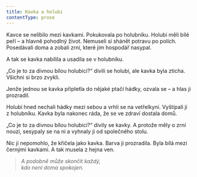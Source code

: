 ```yaml
---
title: Kavka a holubi
contentType: prose
---
```


  

Kavce se nelíbilo mezi kavkami. Pokukovala po holubníku. Holubi měli bílé peří – a hlavně pohodlný život. Nemuseli si shánět potravu po polích. Posedávali doma a zobali zrní, které jim hospodář nasypal.

A tak se kavka nabílila a usadila se v holubníku.

„Co je to za divnou bílou holubici?“ divili se holubi, ale kavka byla zticha. Všichni si brzo zvykli.

Jenže jednou se kavka připletla do nějaké ptačí hádky, ozvala se – a hlas ji prozradil.

Holubi hned nechali hádky mezi sebou a vrhli se na vetřelkyni. Vyštípali ji z holubníku. Kavka byla nakonec ráda, že se ve zdraví dostala domů.

„Co je to za divnou bílou holubici?“ divily se kavky. A protože měly o zrní nouzi, sesypaly se na ni a vyhnaly ji od společného stolu.

Nic jí nepomohlo, že křičela jako kavka. Barva ji prozradila. Byla bílá mezi černými kavkami. A tak musela z hejna ven.

> _A podobně může skončit každý,  
> kdo není doma spokojen._
